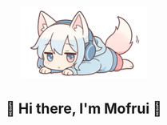 <p align="center">
  <img src="banner.PNG" alt="Mofrui Banner" width="50%">
</p>

<h1 align="center"> 🌟 Hi there, I'm Mofrui 🐾 </h1>

<!--
**mofrui/mofrui** is a ✨ _special_ ✨ repository because its `README.md` (this file) appears on your GitHub profile.

Here are some ideas to get you started:

- 🔭 I’m currently working on ...
- 🌱 I’m currently learning ...
- 👯 I’m looking to collaborate on ...
- 🤔 I’m looking for help with ...
- 💬 Ask me about ...
- 📫 How to reach me: ...
- 😄 Pronouns: ...
- ⚡ Fun fact: ...
-->
